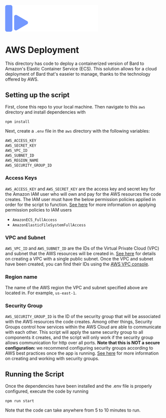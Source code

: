 <img src="https://github.com/bard-rr/.github/blob/main/profile/logo2.png?raw=true" width="300">

# AWS Deployment

This directory has code to deploy a containerized version of Bard to Amazon's Elastic Container Service (ECS). This solution allows for a cloud deployment of Bard that's easeier to manage, thanks to the technology offered by AWS.

## Setting up the script

First, clone this repo to your local machine. Then navigate to this `aws` directory and install dependencies with

```
npm install
```

Next, create a `.env` file in the `aws` directory with the following variables:

```
AWS_ACCESS_KEY
AWS_SECRET_KEY
AWS_VPC_ID
AWS_SUBNET_ID
AWS_REGION_NAME
AWS_SECURITY_GROUP_ID
```

### Access Keys

`AWS_ACCESS_KEY` and `AWS_SECRET_KEY` are the access key and secret key for the Amazon IAM user who will own and pay for the AWS resources the code creates. The IAM user must have the below permission policies applied in order for the script to function. [See here](https://docs.aws.amazon.com/IAM/latest/UserGuide/access_policies_manage-attach-detach.html#add-policies-console) for more information on applying permission policies to IAM users

- `AmazonECS_FullAccess`
- `AmazonElasticFileSystemFullAccess`

### VPC and Subnet

`AWS_VPC_ID` and `AWS_SUBNET_ID` are the IDs of the Virtual Private Cloud (VPC) and subnet that the AWS resources will be created in. [See here](https://docs.aws.amazon.com/directoryservice/latest/admin-guide/gsg_create_vpc.html) for details on creating a VPC with a single public subnet. Once the VPC and subnet have been created, you can find their IDs using the [AWS VPC console](https://console.aws.amazon.com/vpc/).

### Region name

The name of the AWS region the VPC and subnet specified above are located in. For example, `us-east-1`.

### Security Group

`AWS_SECURITY_GROUP_ID` is the ID of the security group that will be associated with the AWS resources the code creates. Among other things, Security Groups control how services within the AWS Cloud are able to communicate with each other. This script will apply the same security group to all components it creates, and the script will only work if the security group allows communication for http over all ports. **Note that this is NOT a secure configuration:** we recommend configuring security groups according to AWS best practices once the app is running. [See here](https://docs.aws.amazon.com/vpc/latest/userguide/VPC_SecurityGroups.html) for more information on creating and working with security groups.

## Running the Script

Once the dependencies have been installed and the .env file is properly configured, execute the code by running

```
npm run start
```

Note that the code can take anywhere from 5 to 10 minutes to run.
